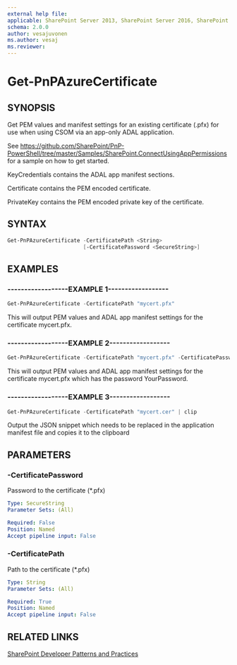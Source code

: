```yaml
---
external help file:
applicable: SharePoint Server 2013, SharePoint Server 2016, SharePoint Server 2019, SharePoint Online
schema: 2.0.0
author: vesajuvonen
ms.author: vesaj
ms.reviewer:
---
```

# Get-PnPAzureCertificate

## SYNOPSIS
Get PEM values and manifest settings for an existing certificate (.pfx) for use when using CSOM via an app-only ADAL application.

See https://github.com/SharePoint/PnP-PowerShell/tree/master/Samples/SharePoint.ConnectUsingAppPermissions for a sample on how to get started.

KeyCredentials contains the ADAL app manifest sections.

Certificate contains the PEM encoded certificate.

PrivateKey contains the PEM encoded private key of the certificate.

## SYNTAX 

```powershell
Get-PnPAzureCertificate -CertificatePath <String>
                        [-CertificatePassword <SecureString>]
```

## EXAMPLES

### ------------------EXAMPLE 1------------------
```powershell
Get-PnPAzureCertificate -CertificatePath "mycert.pfx"
```

This will output PEM values and ADAL app manifest settings for the certificate mycert.pfx.

### ------------------EXAMPLE 2------------------
```powershell
Get-PnPAzureCertificate -CertificatePath "mycert.pfx" -CertificatePassword (ConvertTo-SecureString -String "YourPassword" -AsPlainText -Force)
```

This will output PEM values and ADAL app manifest settings for the certificate mycert.pfx which has the password YourPassword.

### ------------------EXAMPLE 3------------------
```powershell
Get-PnPAzureCertificate -CertificatePath "mycert.cer" | clip
```

Output the JSON snippet which needs to be replaced in the application manifest file and copies it to the clipboard

## PARAMETERS

### -CertificatePassword
Password to the certificate (*.pfx)

```yaml
Type: SecureString
Parameter Sets: (All)

Required: False
Position: Named
Accept pipeline input: False
```

### -CertificatePath
Path to the certificate (*.pfx)

```yaml
Type: String
Parameter Sets: (All)

Required: True
Position: Named
Accept pipeline input: False
```

## RELATED LINKS

[SharePoint Developer Patterns and Practices](https://aka.ms/sppnp)
